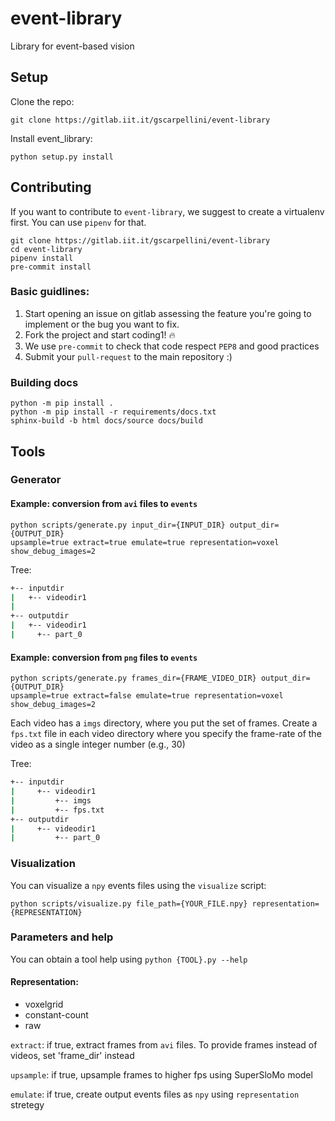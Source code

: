 # event-library
Library for event-based vision

## Setup
Clone the repo:

`git clone https://gitlab.iit.it/gscarpellini/event-library`

Install event_library:
```
python setup.py install
```

## Contributing
If you want to contribute to `event-library`, we suggest to create a virtualenv first. You can use `pipenv` for that. 
```
git clone https://gitlab.iit.it/gscarpellini/event-library
cd event-library
pipenv install
pre-commit install
```

### Basic guidlines:
1. Start opening an issue on gitlab assessing the feature you're going to implement
or the bug you want to fix. 
2. Fork the project and start coding1! :fire:
3. We use `pre-commit` to check that code respect `PEP8` and good practices
4. Submit your `pull-request` to the main repository :)

### Building docs
```
python -m pip install .
python -m pip install -r requirements/docs.txt
sphinx-build -b html docs/source docs/build
```

## Tools
### Generator

#### Example: conversion from `avi` files to `events`
```
python scripts/generate.py input_dir={INPUT_DIR} output_dir={OUTPUT_DIR}
upsample=true extract=true emulate=true representation=voxel  show_debug_images=2

```

Tree:
```bash
+-- inputdir
|	+-- videodir1
|
+-- outputdir
|   +-- videodir1
|     +-- part_0
```

#### Example: conversion from `png` files to `events`
```
python scripts/generate.py frames_dir={FRAME_VIDEO_DIR} output_dir={OUTPUT_DIR}
upsample=true extract=false emulate=true representation=voxel  show_debug_images=2
```

Each video has a `imgs` directory, where you put the set of frames. Create a
`fps.txt` file in each video directory where you specify the
frame-rate of the video as a single integer number (e.g., 30)

Tree:
```bash
+-- inputdir
|     +-- videodir1
|         +-- imgs
|         +-- fps.txt
+-- outputdir
|     +-- videodir1
|         +-- part_0
```

### Visualization
You can visualize a `npy` events files using the `visualize` script:
```
python scripts/visualize.py file_path={YOUR_FILE.npy} representation={REPRESENTATION}
```
### Parameters and help

You can obtain a tool help using `python {TOOL}.py --help`

#### Representation:
- voxelgrid
- constant-count
- raw

`extract`: if true, extract frames from `avi` files. To provide frames instead of
videos, set 'frame_dir' instead

`upsample`: if true, upsample frames to higher fps using SuperSloMo model

`emulate`: if true, create output events files as `npy` using `representation` stretegy
